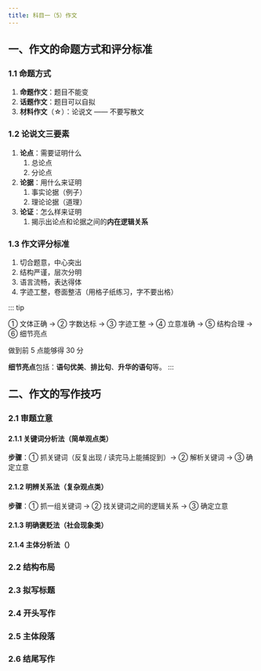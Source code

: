 ```yaml
---
title: 科目一（5）作文
---
```


## 一、作文的命题方式和评分标准

### 1.1 命题方式

1. **命题作文**：题目不能变
2. **话题作文**：题目可以自拟
3. **材料作文**（☆）：论说文 —— 不要写散文

### 1.2 论说文三要素

1. **论点**：需要证明什么
   1. 总论点
   2. 分论点
2. **论据**：用什么来证明
   1. 事实论据（例子）
   2. 理论论据（道理）
3. **论证**：怎么样来证明
   1. 揭示出论点和论据之间的**内在逻辑关系**

### 1.3 作文评分标准

1. 切合题意，中心突出
2. 结构严谨，层次分明
3. 语言流畅，表达得体
4. 字迹工整，卷面整洁（用格子纸练习，字不要出格）

::: tip

① 文体正确 → ② 字数达标 → ③ 字迹工整 → ④ 立意准确 → ⑤ 结构合理 → ⑥ 细节亮点

做到前 5 点能够得 30 分

**细节亮点**包括：**语句优美**、**排比句**、**升华的语句**等。
:::

## 二、作文的写作技巧

### 2.1 审题立意

#### 2.1.1 关键词分析法（简单观点类）

**步骤**：① 抓关键词（反复出现 / 读完马上能捕捉到）→ ② 解析关键词 → ③ 确定立意

#### 2.1.2 明辨关系法（复杂观点类）

**步骤**：① 抓一组关键词 → ② 找关键词之间的逻辑关系 → ③ 确定立意

#### 2.1.3 明确褒贬法（社会现象类）

#### 2.1.4 主体分析法（）

### 2.2 结构布局

### 2.3 拟写标题

### 2.4 开头写作

### 2.5 主体段落

### 2.6 结尾写作
